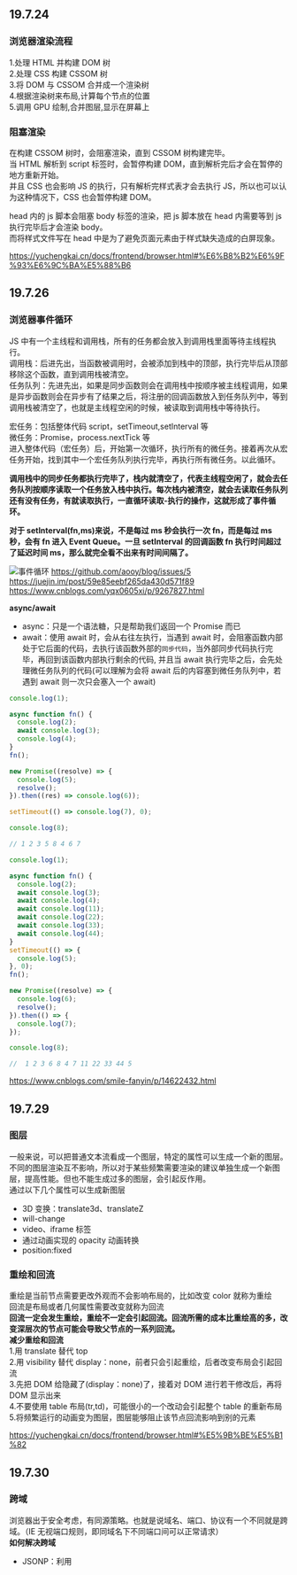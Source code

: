 ## 19.7.24

### 浏览器渲染流程

1.处理 HTML 并构建 DOM 树  
2.处理 CSS 构建 CSSOM 树  
3.将 DOM 与 CSSOM 合并成一个渲染树  
4.根据渲染树来布局,计算每个节点的位置  
5.调用 GPU 绘制,合并图层,显示在屏幕上

### 阻塞渲染

在构建 CSSOM 树时，会阻塞渲染，直到 CSSOM 树构建完毕。  
当 HTML 解析到 script 标签时，会暂停构建 DOM，直到解析完后才会在暂停的地方重新开始。  
并且 CSS 也会影响 JS 的执行，只有解析完样式表才会去执行 JS，所以也可以认为这种情况下，CSS 也会暂停构建 DOM。

head 内的 js 脚本会阻塞 body 标签的渲染，把 js 脚本放在 head 内需要等到 js 执行完毕后才会渲染 body。  
而将样式文件写在 head 中是为了避免页面元素由于样式缺失造成的白屏现象。

https://yuchengkai.cn/docs/frontend/browser.html#%E6%B8%B2%E6%9F%93%E6%9C%BA%E5%88%B6

## 19.7.26

### 浏览器事件循环

JS 中有一个主线程和调用栈，所有的任务都会放入到调用栈里面等待主线程执行。  
调用栈：后进先出，当函数被调用时，会被添加到栈中的顶部，执行完毕后从顶部移除这个函数，直到调用栈被清空。  
任务队列：先进先出，如果是同步函数则会在调用栈中按顺序被主线程调用，如果是异步函数则会在异步有了结果之后，将注册的回调函数放入到任务队列中，等到调用栈被清空了，也就是主线程空闲的时候，被读取到调用栈中等待执行。

宏任务：包括整体代码 script，setTimeout,setInterval 等  
微任务：Promise，process.nextTick 等  
进入整体代码（宏任务）后，开始第一次循环，执行所有的微任务。接着再次从宏任务开始，找到其中一个宏任务队列执行完毕，再执行所有微任务。以此循环。

**调用栈中的同步任务都执行完毕了，栈内就清空了，代表主线程空闲了，就会去任务队列按顺序读取一个任务放入栈中执行。每次栈内被清空，就会去读取任务队列还有没有任务，有就读取执行，一直循环读取-执行的操作，这就形成了事件循环。**

**对于 setInterval(fn,ms)来说，不是每过 ms 秒会执行一次 fn，而是每过 ms 秒，会有 fn 进入 Event Queue。一旦 setInterval 的回调函数 fn 执行时间超过了延迟时间 ms，那么就完全看不出来有时间间隔了。**

![事件循环](https://p1-jj.byteimg.com/tos-cn-i-t2oaga2asx/gold-user-assets/2017/11/21/15fdcea13361a1ec~tplv-t2oaga2asx-zoom-in-crop-mark:1304:0:0:0.awebp)
https://github.com/aooy/blog/issues/5  
https://juejin.im/post/59e85eebf265da430d571f89  
https://www.cnblogs.com/yqx0605xi/p/9267827.html

**async/await**

- async：只是一个语法糖，只是帮助我们返回一个 Promise 而已
- await：使用 await 时，会从右往左执行，当遇到 await 时，会阻塞函数内部处于它后面的代码，去执行该函数外部的`同步代码`，当外部同步代码执行完毕，再回到该函数内部执行剩余的代码, 并且当 await 执行完毕之后，会先处理微任务队列的代码(可以理解为会将 await 后的内容塞到微任务队列中，若遇到 await 则一次只会塞入一个 await)

```javascript
console.log(1);

async function fn() {
  console.log(2);
  await console.log(3);
  console.log(4);
}
fn();

new Promise((resolve) => {
  console.log(5);
  resolve();
}).then((res) => console.log(6));

setTimeout(() => console.log(7), 0);

console.log(8);

// 1 2 3 5 8 4 6 7
```

```javascript
console.log(1);

async function fn() {
  console.log(2);
  await console.log(3);
  await console.log(4);
  await console.log(11);
  await console.log(22);
  await console.log(33);
  await console.log(44);
}
setTimeout(() => {
  console.log(5);
}, 0);
fn();

new Promise((resolve) => {
  console.log(6);
  resolve();
}).then(() => {
  console.log(7);
});

console.log(8);

//  1 2 3 6 8 4 7 11 22 33 44 5
```

https://www.cnblogs.com/smile-fanyin/p/14622432.html

## 19.7.29

### 图层

一般来说，可以把普通文本流看成一个图层，特定的属性可以生成一个新的图层。不同的图层渲染互不影响，所以对于某些频繁需要渲染的建议单独生成一个新图层，提高性能。但也不能生成过多的图层，会引起反作用。  
通过以下几个属性可以生成新图层

- 3D 变换：translate3d、translateZ
- will-change
- video、iframe 标签
- 通过动画实现的 opacity 动画转换
- position:fixed

### 重绘和回流

重绘是当前节点需要更改外观而不会影响布局的，比如改变 color 就称为重绘  
回流是布局或者几何属性需要改变就称为回流  
**回流一定会发生重绘，重绘不一定会引起回流。回流所需的成本比重绘高的多，改变深层次的节点可能会导致父节点的一系列回流。**  
**减少重绘和回流**  
1.用 translate 替代 top  
2.用 visibility 替代 display：none，前者只会引起重绘，后者改变布局会引起回流  
3.先把 DOM 给隐藏了(display：none)了，接着对 DOM 进行若干修改后，再将 DOM 显示出来  
4.不要使用 table 布局(tr,td)，可能很小的一个改动会引起整个 table 的重新布局  
5.将频繁运行的动画变为图层，图层能够阻止该节点回流影响到别的元素

https://yuchengkai.cn/docs/frontend/browser.html#%E5%9B%BE%E5%B1%82

## 19.7.30

### 跨域

浏览器出于安全考虑，有同源策略。也就是说域名、端口、协议有一个不同就是跨域。（IE 无视端口规则，即同域名下不同端口间可以正常请求）  
**如何解决跨域**

- JSONP：利用<script>标签没有跨域限制的漏洞。通过<script>标签指向一个需要访问的地址并提供一个回调函数来接收数据。  
  JSONP 只限于 get 请求
- CORS:服务端设置 Access-Control-Allow-Origin 就可以开启 CORS。该属性表示哪些域名可以访问资源，如果设置通配符则表示所有网站都可以访问资源。
- document.domain:该方法只能应用于二级域名相同的情况下，比如 id.qq.com 和 game.qq.com 适用该方法。  
  只需要给页面添加 document.domain = 'qq.com'表示二级域名都相同就可以实现跨域。
- postMessage:常用于获取嵌入页面中的第三方页面数据，一个页面发送消息，另一个页面判断来源，并接收消息。

https://yuchengkai.cn/docs/frontend/browser.html#%E8%B7%A8%E5%9F%9F

## 19.8.1

### new 的过程

1.新生成一个对象  
2.链接到原型  
3.绑定 this  
4.返回新对象

- 以构造器的 prototype 属性为原型，创建新对象；
- 将 this(也就是上一句中的新对象)和调用参数传给构造器，执行；
- 如果构造器没有手动返回对象，则返回第一步创建的新对象，如果有，则舍弃掉第一步创建的新对象，返回手动 return 的对象。

```javascript
// 构造器函数
let Parent = function (name, age) {
  this.name = name;
  this.age = age;
};
Parent.prototype.sayName = function () {
  console.log(this.name);
};
//自己定义的new方法
let newMethod = function (Parent, ...rest) {
  // 1.以构造器的prototype属性为原型，创建新对象；
  let child = Object.create(Parent.prototype);
  // 2.将this和调用参数传给构造器执行
  let result = Parent.apply(child, rest);
  // 3.如果构造器没有手动返回对象，则返回第一步的对象
  return typeof result === "object" ? result : child;
};
//创建实例，将构造函数Parent与形参作为参数传入
const child = newMethod(Parent, "echo", 26);
child.sayName(); //'echo';

//最后检验，与使用new的效果相同
child instanceof Parent; //true
child.hasOwnProperty("name"); //true
child.hasOwnProperty("age"); //true
child.hasOwnProperty("sayName"); //false
```

### 原型链

![原型链](https://camo.githubusercontent.com/8c32afe801835586c6ee59ef570fe2b322eadd6e/68747470733a2f2f79636b2d313235343236333432322e636f732e61702d7368616e676861692e6d7971636c6f75642e636f6d2f626c6f672f323031392d30362d30312d3033333932352e706e67)

```javascript
// function(){} 为构造函数
const fn = function () {};
//  prototype 指向原型（一个对象） {constructor: ƒ}
fn.prototype;
//  constructor  指向原型的构造函数
fn.prototype.constructor === fn;
//  __proto__  指向创建该对象的构造函数的原型  即Function.prototype
fn.__proto__ === Function.prototype;
//  访问创建fn的构造函数 即Function(){}
fn.__proto__.constructor === Function;

// 创建一个对象
const obj = { a: 1 };
// 对象由Object(){}创建
obj.constructor === Object;
//  对象没有prototype属性
obj.prototype === undefined;
// __proto__ 指向创建该对象的构造函数的原型 即Object.prototype
obj.__proto__ === Object.prototype;
```

每一个函数都有`prototype`属性，该属性指向原型。除了 Function.prototype.bind()，通过 bind 方法生成的函数没有`prototype`属性。  
每一个对象都有`__proto__`属性，指向创建该对象的构造函数的原型。  
`Function.prototype`和`Object.prototype`是两个特殊的对象，他们由引擎来创建。  
函数的`prototype`是一个对象，也就是原型。  
对象的`__proto__`指向原型，`__proto__`将对象和原型连接起来组成了原型链。

#### Function.proto === Function.prototype

所有对象都可以通过原型链最终找到`Object.prototype`，虽然`Object.prototype`也是一个对象，但是这个对象不是`Object`创建的，而是引擎自己创建的`Object.prototype`。  
**所以可以这么说，所有实例都是对象，但是对象不一定都是实例。**  
`Function.prototype`这个对象其实是个函数，这个函数也是引擎自己创建的。  
首先引擎创建了`Object.prototype`，接着创建`Function.prototype`,并且用`__proto__`将两者连接起来。  
**所以得出结论，不是所有函数都是`new Function()`产生的。**  
有了`Function.prototype`后才有了`function Function(){}`，然后其他的构造函数都是`Function()`生成的。  
由于其他构造函数都可以通过原型链找到`Function.prototype`，并且`function Function()`本质也是函数，为了不产生混乱就将`function Function()`的`__proto__`联系到`Function.prototype`上。

```javascript
function foo() {
  //  设置私有属性 此时将foo视为普通对象 通过foo.a()访问
  foo.a = function () {
    console.log(1);
  };
  this.a = function () {
    console.log(2);
  };
}
//  通过prototype绑定的属性为公有属性 此时可将foo视为class 可通实例.a()进行访问
foo.prototype.a = function () {
  console.log(3);
};
Function.prototype.a = function () {
  console.log(4);
};

//  此时调用静态方法
foo.a(); //  此时未实例化 函数也没执行 foo.a是在函数体内执行 此时找不到foo.a只能去原型链找
const obj = new foo(); //  建立原型链
//  此时有两个a方法 一个内部方法 一个外部公有方法 优先调用内部方法
obj.a();
//  此时foo函数内部属性已初始化 函数内部的静态方法覆盖原静态方法
foo.a();

//  4 2 1
```

https://github.com/KieSun/Dream/issues/2

## 19.8.5

### 安全

#### XSS

XSS 通过修改 HTML 节点或者执行 JS 代码来攻击网站。  
通常的防御手段是转义输入的内容，对引号、尖括号、斜杠进行转义。  
例如通过 URL 获取某些参数

```html
<!-- http://www.domain.com?name=<script>alert(1)</script> -->
<div>{{name}}</div>
```

#### CSRF

CSRF 就是利用用户的登录状态发起恶意请求。  
如果是 Get 请求则可以在 img 标签中设置图片地址为对应接口，如果是 Post 请求则需要用表单来提交接口。  
**如何防御**  
1.Get 请求不对数据进行修改。  
2.Cookie 设置`SameSite`属性，使 Cookie 不随着跨域请求发送。  
3.阻止第三方网站请求接口。  
4.请求时附带验证信息，如 token。  
5.验证 Referer。浏览器发送请求时会带上 Referer，通过验证 Referer 判断请求是否是第三方网站发起的。

#### CSP

CSP 本质上是建立白名单，规定浏览器只能执行特定来源的代码。  
通常可以在 HTTP Header（请求头）或者 HTML 的 meta 标签中设置`Content-Security-Policy`（只允许加载本站资源/只加载 HTTPS 协议图片/允许加载任何来源框架）来开启 CSP。

https://yuchengkai.cn/docs/frontend/safety.html#xss

### H5 新特性

1.video/radio  
2.canvas  
3.webSocket  
4.webWorker js 多线程  
5.语义化标签如 header、footer、nav 等  
6.新增了很多表单属性如 min 和 max、autofocus、placehoder 等  
7.sessionStorage 短期存储浏览器关闭就删除;localStorage 长期数据存储，与 cookie 相比 cookie 大小只有 4kb 左右，而 localStorage 有 5Mb。

### 继承

使用 call 或 apply 借用其他构造函数的成员。

```javascript
//  父类
function Person(name) {
  this.name = name;
  this.attr = ["小黄", "小白"];
  this.print = () => {
    console.log(this.name);
  };
}
//  子类
function Student(name) {
  Person.call(this, name);
}

const a = new Person("A");
a.print(); // A
const b = new Student("B");
b.print(); // B
b.attr.push("小黑");
console.log(b.attr); // ["小黄", "小白", "小黑"]
console.log(a.attr); // ["小黄", "小白"]
```

https://www.jianshu.com/p/b76ddb68df0e

### 深拷贝浅拷贝

```javascript
//  浅拷贝
const a = { a: 1, b: 2, c: 3 };
const b = a;
b.d = 4;
console.log(b); //  {a: 1, b: 2, c: 3, d: 4}
console.log(a); //  {a: 1, b: 2, c: 3, d: 4}

//  深拷贝
function clone(num) {
  let newNum;
  if (num instanceof Array) {
    newNum = [];
    num.map((e, index) => (newNum[index] = clone(num[index])));
    return newNum;
  } else if (num instanceof Object) {
    newNum = {};
    for (let i in num) {
      newNum[i] = clone(num[i]);
    }
    return newNum;
  } else {
    return num;
  }
}
const c = clone(a);
c.e = 5;
console.log(c); //  {a: 1, b: 2, c: 3, d: 4, e: 5}
console.log(a); //  {a: 1, b: 2, c: 3, d: 4}
```

### super()

说明：`super`是 es6 新增的语法糖 用于访问父类。  
功能：在构造函数中调用`super`相当于把父类的`construcrtor`给执行了，并且将`this`指向指定为子类。`super`中传递的参数相当于给父类的`constructor`传递参数。  
注意事项：如果定义了`class`但是没有写`construcrtor`方法，那么编译器会自动加入`construcrtor`，并且在其中调用`super`方法。如果使用`extends`继承父类后写了`construcrtor`方法但是没有调用`super`，则子类拿不到`this`对象，并且会抛出异常。  
https://es6.ruanyifeng.com/#docs/class-extends  
https://www.jianshu.com/p/2a5a7352f4e5

### 图片懒加载实现原理

可视区域：`document.documentElement.clientHeight`  
滚动距离：`document.documentElement.scrollTop`  
元素距离页面顶部的距离：`e.offsetTop`  
判断元素加载条件：**可视区域 + 滚动距离 > 元素距离页面顶部距离**  
[[具体实现](https://github.com/Elderkly/Lazyload/blob/master/index.html)]  
![Lazyload](https://picb.zhimg.com/80/v2-af1ab0c5f34e468e8647135c1f9f51e4_720w.jpg)  
https://zhuanlan.zhihu.com/p/55311726

### 正则

```javascript
/**
    pattern：正则表达式
    flags:标识(修饰符)
        标识主要包括：
        1. i 忽略大小写匹配
        2. m 多行匹配，即在到达一行文本末尾时还会继续寻常下一行中是否与正则匹配的项
        3. g 全局匹配 模式应用于所有字符串，而非在找到第一个匹配项时停止
*/
const reg = /pattern/flags                  //  字面量创建
const reg2 = new RegExp(pattren, flags)     //  实例创建 可进行字符串拼接
```

正则截取`id`后的内容  
`'id:123123'.match(/id(\W*)/)[1]`或`new RegExp('id(\\S*)').exec('id:123123')[1]`

## 浏览器缓存

**Web 缓存种类：** 数据库缓存，CDN 缓存，代理服务器缓存，浏览器缓存。  
**浏览器缓存过程：** 强缓存，协商缓存。  
**浏览器缓存位置一般分为四类：** Service Worker-->Memory Cache-->Disk Cache-->Push Cache。

### 浏览器缓存相关字段

![字段](https://p9-juejin.byteimg.com/tos-cn-i-k3u1fbpfcp/0c82d0049c3f4f57bf66d8effcb25ed5~tplv-k3u1fbpfcp-zoom-in-crop-mark:1304:0:0:0.awebp)

### 缓存分类

![缓存分类](https://p9-juejin.byteimg.com/tos-cn-i-k3u1fbpfcp/70f599db34fa42068ccfa4e04748a078~tplv-k3u1fbpfcp-zoom-in-crop-mark:1304:0:0:0.awebp)
|名称|用途|
|:-:|:-:|
|Service Worker|是运行在浏览器背后的独立线程，一般可以用来实现缓存功能，只支持 HTTPS|
|Memory Cache|存放于内存中的缓存，大多用于存放样式、脚本文件，存放时间短，随着进程释放而释放|
|Disk Cache|存放于硬盘中的缓存，大多用于存放图片、视频资源等，存放时间长，容量大|
|prefetch cache|prefetch 是预加载的一种方式，被标记为 prefetch 的资源，将会被浏览器在空闲时间加载|
|Push Cache|HTTP2 的内容，在其他缓存没命中的情况下使用，存放时间短，随着进程释放而释放|

### 缓存过程

#### 强缓存

首次请求：如果响应头中`expires`、`pragma`或者`cache-control`字段，代表这是强缓存，浏览器就会把资源缓存在 memory cache 或 disk cache 中。  
第二次请求：如果符合强缓存条件就直接返回状态码 200，从本地缓存中拿数据。否则把响应参数存在 request header 请求头中，看是否符合协商缓存，符合则返回状态码 304，不符合则服务器会返回全新资源。  
![强缓存](https://p3-juejin.byteimg.com/tos-cn-i-k3u1fbpfcp/ca00bff3081e4cfd993a8f252f4fa23a~tplv-k3u1fbpfcp-zoom-in-crop-mark:1304:0:0:0.awebp)

#### 协商缓存

协商缓存就是强缓存失效后，浏览器携带缓存标识向服务器发送请求，由服务器根据缓存标识来决定是否使用缓存的过程。  
服务器资源未更新：返回 304，读取缓存  
服务器资源更新：重新请求，返回 200  
**实现协商缓存:**

- Last-Modified / If-Modified-Since：服务端返回 Last-Modified 即文件最后修改时间，客户端请求时将其写入请求头的 If-Modified-Since 字段，服务端对比文件修改时间，若服务端文件修改时间大于 If-Modified-Since 则重新返回资源和 200 状态码，否则返回 304，代表资源无更新，可继续使用缓存文件。
- Etag / If-None-Match：服务端返回 Etag 字段即服务器生成的文件唯一标识，客户端将其写入 If-None-Match 字段中，服务端收到后判断客户端的 If-None-Match 与服务端文件的唯一标识是否一致，一致则返回 304，否则返回 200.

**Etag / If-None-Match 优先级高于 Last-Modified / If-Modified-Since，同时存在则只有 Etag / If-None-Match 生效。**

### 强缓存与协商缓存的区别

1. 强缓存不发请求到服务器，所以有时候资源更新了浏览器还不知道，但是协商缓存会发请求到服务器，所以资源是否更新，服务器肯定知道。
2. 大部分 web 服务器都默认开启协商缓存。

### 刷新对于强缓存和协商缓存的影响

1. 当 ctrl+f5 强制刷新网页时，直接从服务器加载，跳过强缓存和协商缓存。
2. 当 f5 刷新网页时，跳过强缓存，但是会检查协商缓存。
3. 浏览器地址栏中写入 URL，回车 浏览器发现缓存中有这个文件了，不用继续请求了，直接去缓存拿。（最快）

https://juejin.cn/post/6947936223126093861

## 常用数组操作 API

| 序号 |      API      | 描述                                                                                                                                                                     |     返回值     | 是否改变原数组 |
| :--: | :-----------: | :----------------------------------------------------------------------------------------------------------------------------------------------------------------------- | :------------: | :------------: |
|  1   |    push()     | 在最后插入一个或多个数据                                                                                                                                                 |    数组长度    |      改变      |
|  2   |   unshift()   | 在头部插入一个或多个数据                                                                                                                                                 |    数组长度    |      改变      |
|  3   |     pop()     | 弹出最后一个数据                                                                                                                                                         |   删除的数据   |      改变      |
|  4   |    shift()    | 弹出第一个数据                                                                                                                                                           |   删除的数据   |      改变      |
|  5   |   reverse()   | 逆置数据                                                                                                                                                                 |      数组      |      改变      |
|  6   |    join()     | 将数组转为字符串                                                                                                                                                         |     字符串     |     不改变     |
|  7   |    slice()    | 截取指定位置的数组                                                                                                                                                       |    截取内容    |     不改变     |
|  8   |   concat()    | 合并数组                                                                                                                                                                 |    合并内容    |     不改变     |
|  9   |    sort()     | 排序                                                                                                                                                                     |    排序结果    |      改变      |
|  10  |   splice()    | 删除指定位置，并替换                                                                                                                                                     |  删除后的数组  |      改变      |
|  11  | lastIndexOf() | 反向查询数据的索引                                                                                                                                                       |      索引      |     不改变     |
|  12  |   filter()    | 筛选符合回调函数的数据                                                                                                                                                   |      数组      |     不改变     |
|  13  |    every()    | 判断数组元素是否符合回调函数条件，全部元素都满足则返回 true                                                                                                              |    boolean     |     不改变     |
|  14  |    some()     | 对标 every(),只要有一个元素符合条件则返回 true                                                                                                                           |    boolean     |     不改变     |
|  15  |   reduce()    | reduce() 可同时将前面数组项遍历产生的结果与当前遍历项进行运算,接收两个参数，第一个为回调函数，第二个为初值，若指定了初值则从第一个元素开始遍历，否则从第二个元素开始遍历 | 自定义返回类型 |     不改变     |
|  16  | reduceRight() | 同 reduce()不过从右往左遍历                                                                                                                                              | 自定义返回类型 |     不改变     |

https://blog.csdn.net/BBBBobo/article/details/121869585  
https://blog.csdn.net/qq_38970408/article/details/121018660

## 截取一个数字的百位、十位、个位

- 力扣 1281  
  `Array.from(String(n), Number)`

**https://blog.csdn.net/yangaoyuan1999/article/details/119993661**

## Set、Map、WeakSet 和 WeakMap 的区别？

|    Api    | 特点                                                                                     | 属性               | 方法                                                                           |
| :-------: | :--------------------------------------------------------------------------------------- | :----------------- | :----------------------------------------------------------------------------- |
| Set(集合) | 成员唯一、有序不重复、可遍历，类似`Array`                                                | `size`类似`length` | `add`、`delete`、`has`、`clear`、`keys`、`values`、`entries`、`forEach`        |
|  WeakSet  | 只能存放对象引用，不能存放值，不可遍历，存放的对象为弱引用，即不计入引用计数，会被回收掉 |                    | 同 Set 但没有遍历的 Api                                                        |
| Map(字典) | 类似`Set`但以`[key,value]`来存储，有序不重复、可遍历                                     | `size`             | `get`、`set`、`has`、`delete`、`clear`、`keys`、`values`、`entries`、`forEach` |
|  WeakMap  | 类似`WeakSet`但只接受对象作为键名，有序不重复、不可遍历                                  |                    | 同 Map 但没有遍历的 Api                                                        |

**https://github.com/sisterAn/blog/issues/24**

## 上传图片

传了 formData 就不用制定 Content-Type 了。  
**https://zhuanlan.zhihu.com/p/34291688**

## sort

> 如果 compareFunction(a, b) 小于 0 ，那么 a 会被排列到 b 之前；  
> 如果 compareFunction(a, b) 等于 0 ， a 和 b 的相对位置不变。备注： ECMAScript 标准并不保证这一行为，而且也不是所有浏览器都会遵守（例如 Mozilla 在 2003 年之前的版本）；  
> 如果 compareFunction(a, b) 大于 0 ， b 会被排列到 a 之前。  
> compareFunction(a, b) 必须总是对相同的输入返回相同的比较结果，否则排序的结果将是不确定的。

**!!!!!sort 若不传参数则默认按首位进行排序，若想得到升序最好传入函数!!!!!!!**

```JavaScript
// eg.(1)
[-1,-2,-3,1,2,4].sort() // [-1,-2,-3,1,2,4]
[-1,-2,-3,1,2,4].sort((a,b) => a - b)  //  [-3,-2,-1,1,2,4]

//  eg.(2)
[10,1,2,7,6,1,5].sort() // [1,1,10,2,5,6,7]
[10,1,2,7,6,1,5].sort((a,b) => a - b) // [1,1,2,5,6,7,10]
```

**注意 a 一般指向数组后一项并不是前一项**
**https://developer.mozilla.org/zh-CN/docs/Web/JavaScript/Reference/Global_Objects/Array/sort**

## 创建二维数组

```javascript
Array.from(new Array(length), () => new Array(length).fill(false));
```

## react 图片上传

```javascript
<div
  className="border-2 h-12 border-dotted cursor-pointer flex justify-center items-center text-white border-[#8692AF] text-base"
  onDragEnter={onDragEnter}
  onDragLeave={onDragLeave}
  onDragOver={onDragOver}
  onDrop={onDrop}
></div>;

const onDragEnter = (e: any) => {
  console.log("onDragEnter");
  e.preventDefault();
};

const onDragOver = (e: any) => e.preventDefault();

const onDragLeave = (e: any) => {
  console.log("onDragLeave");
  e.preventDefault();
};
const onDrop = (e: any) => {
  e.preventDefault();
  console.log(e.dataTransfer?.files?.[0]);
};
```

## 性能优化

**https://juejin.cn/post/6949896020788690958**

## Date

```JavaScript
//  获取某一天的23.59.59
new Date(time).setHours(23,59,59)
```

## Array.from

对一个类似数组或可迭代对象创建一个新的，浅拷贝的数组实例。

```javascript
console.log(Array.from("foo"));
// expected output: Array ["f", "o", "o"]

console.log(Array.from([1, 2, 3], (x) => x + x));
// expected output: Array [2, 4, 6]

console.log(Array.from(new Array(3), (x) => new Array(2)));
//  Array 3 x 2
```

## js 生成二维数组

```javascript
Array.from(new Array(3), (x) => new Array(2));

new Array(3).fill().map((x) => new Array(2));
```

## js 赋值顺序

一开始`从左往右`寻找未声明的变量或者报错信息，若没有这个变量则赋值 undefined，之后`从右往左`进行赋值。

```javascript
var a = { x: 1, y: { z: 2 } };
var b = a;
a.n.e = a.x = { n: 1 }; // => 报错 一开始从左往右a.n被赋值为undefined，而undefined没有e属性所以报错

var a = { x: 1, y: { z: 2 } };
var b = a;
c = a.y.zz = a.d = { n: 2 };
c; // {n:2}
a; // {x:1,y:{z:2,zz:{n:2}},d:{n:2}}

var a = { x: 1, y: { z: 2 } };
var b = a;
b.n = 3;
b; // { x: 1, y: { z: 2 }, n: 3 }
a; // { x: 1, y: { z: 2 }, n: 3 }

var a = { x: 1, y: { z: 2 } };
var b = a;
a.y.xxxx = a.y.zz = a.y = a.d = { n: 2 };
a; // {x: 1, d: { n: 2 }, y: { n: 2 }}
```

**若一行赋值语句中，同时出现父级和子级，则子级赋值默认无效。如`a.y = a.y.zz`，此时无论`a.y`在左边还是右边，赋值`a.y`的时候都会覆盖掉子级的赋值**

**对于共用一条赋值语句的情况，若需要用到前置变量，则尽量将当前语句放到右边**

```javascript
const used = new Array(y).fill().map((z) => new Array(x).fill(0)),
  x = 2,
  y = 3; //  报错: y is not defined

//  正确用法
const x = 2,
  y = 3,
  used = new Array(y).fill().map((z) => new Array(x).fill(0));
```

**https://www.csdn.net/tags/MtTaggwsNjI1NzUtYmxvZwO0O0OO0O0O.html**

## Object.assign 会改变第一个对象

将后面的对象合并到第一个对象中，如果要创建新数组则第一个参数传一个空对象。

```javascript
var a = { a: 1 },
  b = { b: 2 };
var c = Object.assign(a, b);

console.log(c); // {a:1,b:2}
console.log(a); // {a:1,b:2}

var d = { d: 1 },
  e = { e: 2 };
var f = Object.assign({}, d, e);

console.log(f); // {d:1, e:2}
console.log(d); // {d:1}
```

## Input 相关

### Input 加入前缀后缀

用 div 包裹，前缀和后缀用 div 显示，input 在中间。

### Input 宽度随输入内容变化

**https://daotin.netlify.app/winm4g.html#%E6%96%B9%E6%B3%95**

### Fetch 中断请求

**https://github.com/cheungseol/cheungseol.github.io/issues/22**

```javascript
//  在被Promise包围着的Fetch函数中
const FetchFn = async <T>({
  type = 'GET', url, body, isExtraUrl, headers = null, compileBody = true, demandToken,
}: Props) => {
  const fetchController = new AbortController();
  const p = new Promise<T>((resolve, reject) => {
    const requestUrl = isExtraUrl ? url : `${APIURL}${url}`;
    fetch(requestUrl, {
      ...
  });
  //  给Promise绑定controller属性
  Object.setPrototypeOf(p, Object.assign(Object.getPrototypeOf(p), { controller: fetchController }));
  return p;
};

//  使用
useEffect(() => {
    const f:any = Fetch({url: `/ln/invoices/${id}`})
    .then(res => {
        console.log(res)
    })
    .catch(e => {
        console.log(e)
    })
    return () => f.controller.abort()
}, [id])
```
